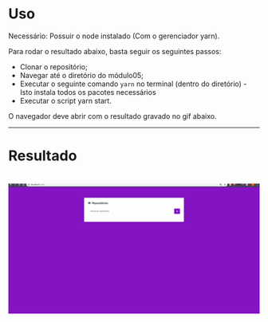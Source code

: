 # Uso
Necessário: Possuir o node instalado (Com o gerenciador yarn).

Para rodar o resultado abaixo, basta seguir os seguintes passos:
- Clonar o repositório;
- Navegar até o diretório do módulo05;
- Executar o seguinte comando ```yarn``` no terminal (dentro do diretório) - Isto instala todos os pacotes necessários
- Executar o script yarn start.

O navegador deve abrir com o resultado gravado no gif abaixo.


----
# Resultado

<h1 align="center">
  <img alt="ReactJs" title="ReactJs" src="./modulo05/partial_result.gif" />
</h1>
